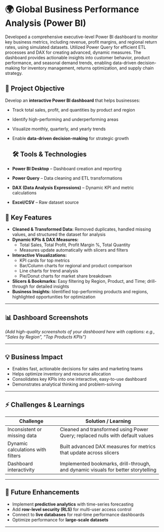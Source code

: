 # 🌍 Global Business Performance Analysis (Power BI)

Developed a comprehensive executive-level Power BI dashboard to monitor key business metrics, including revenue, profit margins, and regional return rates, using simulated datasets. Utilized Power Query for efficient ETL processes and DAX for creating advanced, dynamic measures. The dashboard provides actionable insights into customer behavior, product performance, and seasonal demand trends, enabling data-driven decision-making for inventory management, returns optimization, and supply chain strategy.

## 🎯 Project Objective
Develop an **interactive Power BI dashboard** that helps businesses:  
- Track total sales, profit, and quantities by product and region  
- Identify high-performing and underperforming areas  
- Visualize monthly, quarterly, and yearly trends  
- Enable **data-driven decision-making** for strategic growth

  ## 🛠 Tools & Technologies
- **Power BI Desktop** – Dashboard creation and reporting  
- **Power Query** – Data cleaning and ETL transformations  
- **DAX (Data Analysis Expressions)** – Dynamic KPI and metric calculations  
- **Excel/CSV** – Raw dataset source  

## 🔹 Key Features
- **Cleaned & Transformed Data:** Removed duplicates, handled missing values, and structured the dataset for analysis  
- **Dynamic KPIs & DAX Measures:**  
  - Total Sales, Total Profit, Profit Margin %, Total Quantity  
  - Measures update automatically with slicers and filters  
- **Interactive Visualizations:**  
  - KPI cards for top metrics  
  - Bar/Column charts for regional and product comparison  
  - Line charts for trend analysis  
  - Pie/Donut charts for market share breakdown  
- **Slicers & Bookmarks:** Easy filtering by Region, Product, and Time; drill-through for detailed insights  
- **Business Insights:** Identified top-performing products and regions, highlighted opportunities for optimization  

---

## 📊 Dashboard Screenshots
*(Add high-quality screenshots of your dashboard here with captions: e.g., “Sales by Region”, “Top Products KPIs”)*  

---

## 💡 Business Impact
- Enables fast, actionable decisions for sales and marketing teams  
- Helps optimize inventory and resource allocation  
- Consolidates key KPIs into one interactive, easy-to-use dashboard  
- Demonstrates analytical thinking and problem-solving  

---

## ⚡ Challenges & Learnings
| Challenge | Solution / Learning |
|-----------|-------------------|
| Inconsistent or missing data | Cleaned and transformed using Power Query; replaced nulls with default values |
| Dynamic calculations with filters | Built advanced DAX measures for metrics that update across slicers |
| Dashboard interactivity | Implemented bookmarks, drill-through, and dynamic visuals for better storytelling |

---

## 🔮 Future Enhancements
- Implement **predictive analytics** with time-series forecasting  
- Add **row-level security (RLS)** for multi-user access control  
- Connect to **live databases** for real-time performance dashboards  
- Optimize performance for **large-scale datasets**  

---
